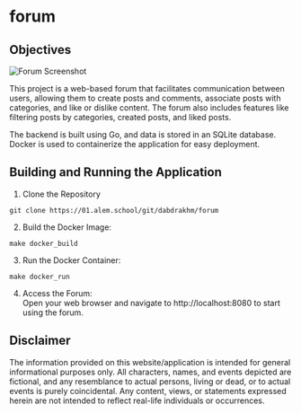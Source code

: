 # forum 

## Objectives

![Forum Screenshot](https://cdn.vox-cdn.com/thumbor/o52uRTrEg5vzSM-a-L92aESy_ds=/0x0:1409x785/1400x788/filters:focal(734x364:735x365)/cdn0.vox-cdn.com/uploads/chorus_asset/file/8846551/Screen_Shot_2017_07_13_at_1.09.20_PM.png)

This project is a web-based forum that facilitates communication between users, allowing them to create posts and comments, associate posts with categories, and like or dislike content. The forum also includes features like filtering posts by categories, created posts, and liked posts.

The backend is built using Go, and data is stored in an SQLite database. Docker is used to containerize the application for easy deployment.


## Building and Running the Application 

1. Clone the Repository
```
git clone https://01.alem.school/git/dabdrakhm/forum
```
2. Build the Docker Image:
```
make docker_build
```
3. Run the Docker Container:
```
make docker_run
```
4. Access the Forum: <br>
Open your web browser and navigate to http://localhost:8080 to start using the forum.


## Disclaimer

The information provided on this website/application is intended for general informational purposes only. All characters, names, and events depicted are fictional, and any resemblance to actual persons, living or dead, or to actual events is purely coincidental. Any content, views, or statements expressed herein are not intended to reflect real-life individuals or occurrences.

